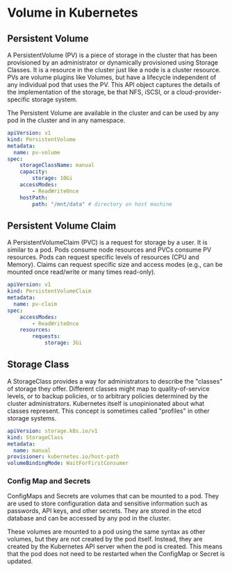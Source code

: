 # Volume in Kubernetes



## Persistent Volume

A PersistentVolume (PV) is a piece of storage in the cluster that has been provisioned by an administrator or dynamically provisioned using Storage Classes. It is a resource in the cluster just like a node is a cluster resource. PVs are volume plugins like Volumes, but have a lifecycle independent of any individual pod that uses the PV. This API object captures the details of the implementation of the storage, be that NFS, iSCSI, or a cloud-provider-specific storage system.

The Persistent Volume are available in the cluster and can be used by any pod in the cluster and in any namespace.

```yaml
apiVersion: v1
kind: PersistentVolume
metadata:
  name: pv-volume
spec:
    storageClassName: manual
    capacity:
        storage: 10Gi
    accessModes:
        - ReadWriteOnce
    hostPath:
        path: "/mnt/data" # directory on host machine 
```

## Persistent Volume Claim

A PersistentVolumeClaim (PVC) is a request for storage by a user. It is similar to a pod. Pods consume node resources and PVCs consume PV resources. Pods can request specific levels of resources (CPU and Memory). Claims can request specific size and access modes (e.g., can be mounted once read/write or many times read-only).

```yaml 
apiVersion: v1
kind: PersistentVolumeClaim
metadata:
  name: pv-claim
spec:
    accessModes:
        - ReadWriteOnce
    resources:
        requests:
            storage: 3Gi
```

## Storage Class

A StorageClass provides a way for administrators to describe the "classes" of storage they offer. Different classes might map to quality-of-service levels, or to backup policies, or to arbitrary policies determined by the cluster administrators. Kubernetes itself is unopinionated about what classes represent. This concept is sometimes called "profiles" in other storage systems.

```yaml
apiVersion: storage.k8s.io/v1
kind: StorageClass
metadata:
  name: manual
provisioner: kubernetes.io/host-path
volumeBindingMode: WaitForFirstConsumer
```


### Config Map and Secrets

ConfigMaps and Secrets are volumes that can be mounted to a pod. They are used to store configuration data and sensitive information such as passwords, API keys, and other secrets. They are stored in the etcd database and can be accessed by any pod in the cluster.

These volumes are mounted to a pod using the same syntax as other volumes, but they are not created by the pod itself. Instead, they are created by the Kubernetes API server when the pod is created. This means that the pod does not need to be restarted when the ConfigMap or Secret is updated.






